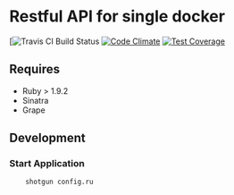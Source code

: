 # Restful API for single docker
[![Travis CI Build Status](https://travis-ci.org/akirapanda/docker-captain.svg)
[![Code Climate](https://codeclimate.com/github/akirapanda/docker-captain/badges/gpa.svg)](https://codeclimate.com/github/akirapanda/docker-captain)
[![Test Coverage](https://codeclimate.com/github/akirapanda/docker-captain/badges/coverage.svg)](https://codeclimate.com/github/akirapanda/docker-captain/coverage)
## Requires
* Ruby > 1.9.2
* Sinatra
* Grape

## Development
### Start Application
```
	shotgun config.ru
```